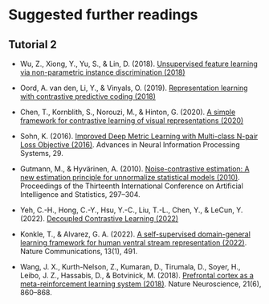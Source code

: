 # Suggested further readings 

## Tutorial 2

* Wu, Z., Xiong, Y., Yu, S., & Lin, D. (2018). [Unsupervised feature learning via non-parametric instance discrimination (2018)](https://arxiv.org/abs/1805.01978)

* Oord, A. van den, Li, Y., & Vinyals, O. (2019). [Representation learning with contrastive predictive coding (2018)](https://arxiv.org/abs/1807.03748)

* Chen, T., Kornblith, S., Norouzi, M., & Hinton, G. (2020). [A simple framework for contrastive learning of visual representations (2020)](https://arxiv.org/abs/2002.05709)

* Sohn, K. (2016). [Improved Deep Metric Learning with Multi-class N-pair Loss Objective (2016)](https://papers.nips.cc/paper_files/paper/2016/hash/6b180037abbebea991d8b1232f8a8ca9-Abstract.html). Advances in Neural Information Processing Systems, 29.

* Gutmann, M., & Hyvärinen, A. (2010). [Noise-contrastive estimation: A new estimation principle for unnormalize statistical models (2010)](https://proceedings.mlr.press/v9/gutmann10a.html). Proceedings of the Thirteenth International Conference on Artificial Intelligence and Statistics, 297–304.

* Yeh, C.-H., Hong, C.-Y., Hsu, Y.-C., Liu, T.-L., Chen, Y., & LeCun, Y. (2022). [Decoupled Contrastive Learning (2022)](https://arxiv.org/abs/2110.06848)

* Konkle, T., & Alvarez, G. A. (2022). [A self-supervised domain-general learning framework for human ventral stream representation (2022)](https://www.nature.com/articles/s41467-022-28091-4#Sec9). Nature Communications, 13(1), 491.

* Wang, J. X., Kurth-Nelson, Z., Kumaran, D., Tirumala, D., Soyer, H., Leibo, J. Z., Hassabis, D., & Botvinick, M. (2018). [Prefrontal cortex as a meta-reinforcement learning system (2018)](https://www.nature.com/articles/s41593-018-0147-8). Nature Neuroscience, 21(6), 860–868. 



